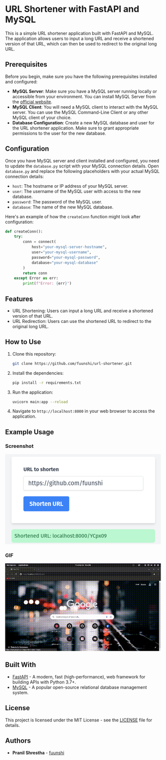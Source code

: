 # URL Shortener with FastAPI and MySQL

This is a simple URL shortener application built with FastAPI and MySQL. The application allows users to input a long URL and receive a shortened version of that URL, which can then be used to redirect to the original long URL.

## Prerequisites

Before you begin, make sure you have the following prerequisites installed and configured:

- **MySQL Server**: Make sure you have a MySQL server running locally or accessible from your environment. You can install MySQL Server from the [official website](https://dev.mysql.com/downloads/mysql/).
- **MySQL Client**: You will need a MySQL client to interact with the MySQL server. You can use the MySQL Command-Line Client or any other MySQL client of your choice.
- **Database Configuration**: Create a new MySQL database and user for the URL shortener application. Make sure to grant appropriate permissions to the user for the new database.

## Configuration

Once you have MySQL server and client installed and configured, you need to update the `database.py` script with your MySQL connection details. Open `database.py` and replace the following placeholders with your actual MySQL connection details:

- `host`: The hostname or IP address of your MySQL server.
- `user`: The username of the MySQL user with access to the new database.
- `password`: The password of the MySQL user.
- `database`: The name of the new MySQL database.

Here's an example of how the `createConn` function might look after configuration:

```python
def createConn():
    try:
        conn = connect(
            host="your-mysql-server-hostname",
            user="your-mysql-username",
            password="your-mysql-password",
            database="your-mysql-database"
        )
        return conn
    except Error as err:
        print(f"Error: {err}")
```

## Features

- URL Shortening: Users can input a long URL and receive a shortened version of that URL.
- URL Redirection: Users can use the shortened URL to redirect to the original long URL.

## How to Use

1. Clone this repository:

   ```sh
   git clone https://github.com/fuunshi/url-shortener.git
   ```

2. Install the dependencies:

   ```sh
   pip install -r requirements.txt
   ```

3. Run the application:

   ```sh
   uvicorn main:app --reload
   ```

4. Navigate to `http://localhost:8000` in your web browser to access the application.

## Example Usage

### Screenshot
![URL Shortener Screenshot](./static/img/shorten.png)

### GIF
![URL Shortener Usage GIF](./static/img/urlprocess.gif)

## Built With

- [FastAPI](https://fastapi.tiangolo.com/) - A modern, fast (high-performance), web framework for building APIs with Python 3.7+.
- [MySQL](https://www.mysql.com/) - A popular open-source relational database management system.

## License

This project is licensed under the MIT License - see the [LICENSE](LICENSE) file for details.

## Authors

- **Pranil Shrestha** - [fuunshi](https://github.com/fuunshi)